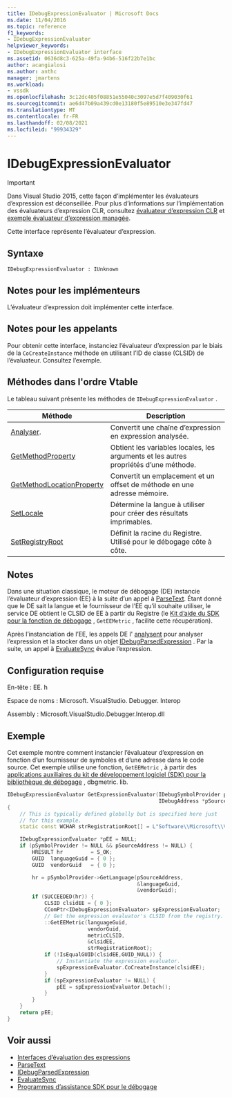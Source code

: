 ```yaml
---
title: IDebugExpressionEvaluator | Microsoft Docs
ms.date: 11/04/2016
ms.topic: reference
f1_keywords:
- IDebugExpressionEvaluator
helpviewer_keywords:
- IDebugExpressionEvaluator interface
ms.assetid: 0636d8c3-625a-49fa-94b6-516f22b7e1bc
author: acangialosi
ms.author: anthc
manager: jmartens
ms.workload:
- vssdk
ms.openlocfilehash: 3c12dc405f08851e55040c3097e5d7f409030f61
ms.sourcegitcommit: ae6d47b09a439cd0e13180f5e89510e3e347fd47
ms.translationtype: MT
ms.contentlocale: fr-FR
ms.lasthandoff: 02/08/2021
ms.locfileid: "99934329"
---
```

# <a name="idebugexpressionevaluator"></a>IDebugExpressionEvaluator
> [!IMPORTANT]
> Dans Visual Studio 2015, cette façon d’implémenter les évaluateurs d’expression est déconseillée. Pour plus d’informations sur l’implémentation des évaluateurs d’expression CLR, consultez [évaluateur d’expression CLR](https://github.com/Microsoft/ConcordExtensibilitySamples/wiki/CLR-Expression-Evaluators) et [exemple évaluateur d’expression managée](https://github.com/Microsoft/ConcordExtensibilitySamples/wiki/Managed-Expression-Evaluator-Sample).

Cette interface représente l’évaluateur d’expression.

## <a name="syntax"></a>Syntaxe

```
IDebugExpressionEvaluator : IUnknown
```

## <a name="notes-for-implementers"></a>Notes pour les implémenteurs
L’évaluateur d’expression doit implémenter cette interface.

## <a name="notes-for-callers"></a>Notes pour les appelants
Pour obtenir cette interface, instanciez l’évaluateur d’expression par le biais de la `CoCreateInstance` méthode en utilisant l’ID de classe (CLSID) de l’évaluateur. Consultez l’exemple.

## <a name="methods-in-vtable-order"></a>Méthodes dans l'ordre Vtable
Le tableau suivant présente les méthodes de `IDebugExpressionEvaluator` .

|Méthode|Description|
|------------|-----------------|
|[Analyser](../../../extensibility/debugger/reference/idebugexpressionevaluator-parse.md).|Convertit une chaîne d’expression en expression analysée.|
|[GetMethodProperty](../../../extensibility/debugger/reference/idebugexpressionevaluator-getmethodproperty.md)|Obtient les variables locales, les arguments et les autres propriétés d’une méthode.|
|[GetMethodLocationProperty](../../../extensibility/debugger/reference/idebugexpressionevaluator-getmethodlocationproperty.md)|Convertit un emplacement et un offset de méthode en une adresse mémoire.|
|[SetLocale](../../../extensibility/debugger/reference/idebugexpressionevaluator-setlocale.md)|Détermine la langue à utiliser pour créer des résultats imprimables.|
|[SetRegistryRoot](../../../extensibility/debugger/reference/idebugexpressionevaluator-setregistryroot.md)|Définit la racine du Registre. Utilisé pour le débogage côte à côte.|

## <a name="remarks"></a>Notes
Dans une situation classique, le moteur de débogage (DE) instancie l’évaluateur d’expression (EE) à la suite d’un appel à [ParseText](../../../extensibility/debugger/reference/idebugexpressioncontext2-parsetext.md). Étant donné que le DE sait la langue et le fournisseur de l’EE qu’il souhaite utiliser, le service DE obtient le CLSID de EE à partir du Registre (le [Kit d’aide du SDK pour la fonction de débogage](../../../extensibility/debugger/reference/sdk-helpers-for-debugging.md) , `GetEEMetric` , facilite cette récupération).

Après l’instanciation de l’EE, les appels DE l' [analysent](../../../extensibility/debugger/reference/idebugexpressionevaluator-parse.md) pour analyser l’expression et la stocker dans un objet [IDebugParsedExpression](../../../extensibility/debugger/reference/idebugparsedexpression.md) . Par la suite, un appel à [EvaluateSync](../../../extensibility/debugger/reference/idebugparsedexpression-evaluatesync.md) évalue l’expression.

## <a name="requirements"></a>Configuration requise
En-tête : EE. h

Espace de noms : Microsoft. VisualStudio. Debugger. Interop

Assembly : Microsoft.VisualStudio.Debugger.Interop.dll

## <a name="example"></a>Exemple
Cet exemple montre comment instancier l’évaluateur d’expression en fonction d’un fournisseur de symboles et d’une adresse dans le code source. Cet exemple utilise une fonction, `GetEEMetric` , à partir des [applications auxiliaires du kit de développement logiciel (SDK) pour la bibliothèque de débogage](../../../extensibility/debugger/reference/sdk-helpers-for-debugging.md) , dbgmetric. lib.

```cpp
IDebugExpressionEvaluator GetExpressionEvaluator(IDebugSymbolProvider pSymbolProvider,
                                                 IDebugAddress *pSourceAddress)
{
    // This is typically defined globally but is specified here just
    // for this example.
    static const WCHAR strRegistrationRoot[] = L"Software\\Microsoft\\VisualStudio\\8.0Exp";

    IDebugExpressionEvaluator *pEE = NULL;
    if (pSymbolProvider != NULL && pSourceAddress != NULL) {
        HRESULT hr         = S_OK;
        GUID  languageGuid = { 0 };
        GUID  vendorGuid   = { 0 };

        hr = pSymbolProvider->GetLanguage(pSourceAddress,
                                          &languageGuid,
                                          &vendorGuid);
        if (SUCCEEDED(hr)) {
            CLSID clsidEE = { 0 };
            CComPtr<IDebugExpressionEvaluator> spExpressionEvaluator;
            // Get the expression evaluator's CLSID from the registry.
            ::GetEEMetric(languageGuid,
                          vendorGuid,
                          metricCLSID,
                          &clsidEE,
                          strRegistrationRoot);
            if (!IsEqualGUID(clsidEE,GUID_NULL)) {
                // Instantiate the expression evaluator.
                spExpressionEvaluator.CoCreateInstance(clsidEE);
            }
            if (spExpressionEvaluator != NULL) {
                pEE = spExpressionEvaluator.Detach();
            }
        }
    }
    return pEE;
}
```

## <a name="see-also"></a>Voir aussi
- [Interfaces d’évaluation des expressions](../../../extensibility/debugger/reference/expression-evaluation-interfaces.md)
- [ParseText](../../../extensibility/debugger/reference/idebugexpressioncontext2-parsetext.md)
- [IDebugParsedExpression](../../../extensibility/debugger/reference/idebugparsedexpression.md)
- [EvaluateSync](../../../extensibility/debugger/reference/idebugparsedexpression-evaluatesync.md)
- [Programmes d’assistance SDK pour le débogage](../../../extensibility/debugger/reference/sdk-helpers-for-debugging.md)
